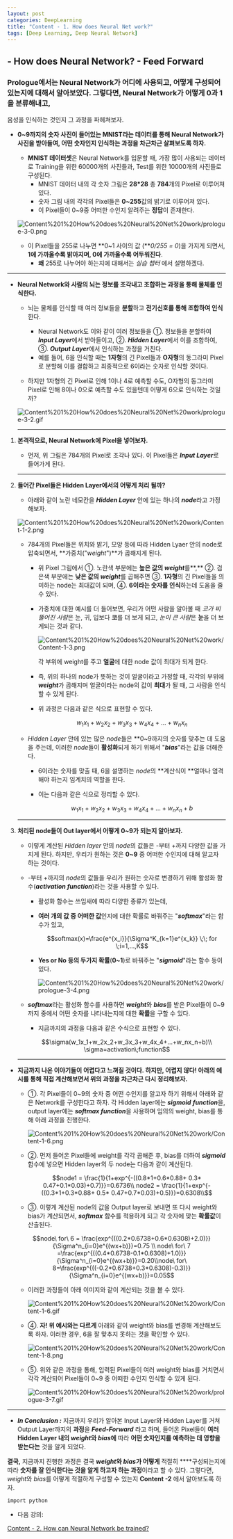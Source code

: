 ```yaml
---
layout: post
categories: DeepLearning
title: "Content - 1. How does Neural Net work?"
tags: [Deep Learning, Deep Neural Network]
---
```



## - How does Neural Network? - Feed Forward

### Prologue에서는 Neural Network가 어디에 사용되고, 어떻게 구성되어 있는지에 대해서 알아보았다. 그렇다면, Neural Network가 어떻게 0과 1을 분류해내고, 
음성을 인식하는 것인지 그 과정을 파헤쳐보자.

- **0~9까지의 숫자 사진이 들어있는 MNIST라는 데이터를 통해 Neural Network가 
사진을 받아들여, 어떤 숫자인지 인식하는 과정을 차근차근 살펴보도록 하자.**
    - **MNIST 데이터셋**은 Neural Network를 입문할 때, 가장 많이 사용되는 데이터로
    Training을 위한 60000개의 사진들과, Test를 위한 10000개의 사진들로 구성된다.
        - MNIST 데이터 내의 각 숫자 그림은 **28*28** 총 **784**개의 Pixel로 이루어져 있다.
        - 숫자 그림 내의 각각의 Pixel들은 **0~255**값의 밝기로 이루어져 있다.
        - 이 Pixel들이 0~9중 어떠한 수인지 알려주는 **정답**이 존재한다.

    ![Content%201%20How%20does%20Neural%20Net%20work/prologue-3-0.png](Content%201%20How%20does%20Neural%20Net%20work/prologue-3-0.png)

    - 이 Pixel들을 255로 나누면 **0~1 사이의 값 (***0/255 = 0*)을 가지게 되면서, 
    **1에 가까울수록 밝아지며, 0에 가까울수록 어두워진다**.
        - **왜** 255로 나누어야 하는지에 대해서는 *실습 챕터* 에서 설명하겠다.

---

- **Neural Network와 사람의 뇌는 정보를 조각내고 조합하는 과정을 통해 물체를 인식한다.**
    - 뇌는 물체를 인식할 때 여러 정보들을 **분할**하고 **전기신호를 통해 조합하여 인식**한다.
        - Neural Network도 이와 같이 여러 정보들을
        ①. 정보들을 분할하여 ***Input Layer***에서 받아들이고,
        ②. ***Hidden Layer***에서 이를 조합하여,
        ③. ***Output Layer***에서 인식하는 과정을 거친다.
        - 예를 들어, 6을 인식할 때는 **1자형**의 긴 Pixel들과 **O자형**의 동그라미 Pixel로 분할해
        이를 결합하고 최종적으로 6이라는 숫자로 인식할 것이다.

    - 하지만 1자형의 긴 Pixel로 인해 1이나 4로 예측할 수도, O자형의 동그라미 Pixel로 인해 
    8이나 0으로 예측할 수도 있을텐데 어떻게 6으로 인식하는 것일까?

    ![Content%201%20How%20does%20Neural%20Net%20work/prologue-3-2.gif](Content%201%20How%20does%20Neural%20Net%20work/prologue-3-2.gif)

    ---

1. **본격적으로, Neural Network에 Pixel을 넣어보자.** 
    - 먼저, 위 그림은 784개의 Pixel로 조각나 있다. 이 Pixel들은 ***Input Layer***로 들어가게 된다.

    ---

2. **들어간 Pixel들은 Hidden Layer에서의 어떻게 처리 될까?**
    - 아래와 같이 노란 네모칸을 ***Hidden Layer*** 안에 있는 하나의 ***node***라고 가정해보자.

    ![Content%201%20How%20does%20Neural%20Net%20work/Content-1-2.png](Content%201%20How%20does%20Neural%20Net%20work/Content-1-2.png)

    - 784개의 Pixel들은 위치와 밝기, 모양 등에 따라 Hidden Lyaer 안의 node로 압축되면서, 
    **가중치("*weight*")**가 곱해지게 된다.
        - 위 Pixel 그림에서
        ①. 노란색 부분에는 **높은 값의 *weight***를**,** 
        ②. 검은색 부분에는 **낮은 값의 *weight***를 곱해주면 
        ③. **1자형**의 긴 Pixel들을 의미하는 node는 최대값이 되며, 
        ④. **6이라는 숫자를 인식**하는데 도움을 줄 수 있다.
        - 가중치에 대한 예시를 더 들어보면, 우리가 어떤 사람을 알아볼 때 *코가 비뚤어진 사람*은 
        눈, 귀, 입보다 **코**를 더 보게 되고, *눈이 큰 사람*은 **눈**을 더 보게되는 것과 같다.

            ![Content%201%20How%20does%20Neural%20Net%20work/Content-1-3.png](Content%201%20How%20does%20Neural%20Net%20work/Content-1-3.png)

            각 부위에 weight를 주고 **얼굴**에 대한 node 값이 최대가 되게 한다.

        - 즉, 위의 하나의 node가 뜻하는 것이 얼굴이라고 가정할 때, 각각의 부위에 ***weight***가 
        곱해지며 얼굴이라는 node의 값이 **최대**가 될 때, 그 사람을 인식할 수 있게 된다.
        - 위 과정은 다음과 같은 식으로 표현할 수 있다.

            $$w_1x_1+w_2x_2+w_3x_3+w_4x_4+...+w_nx_n$$

    - *Hidden Layer* 안에 있는 많은 *node*들은 **0~9까지의 숫자를 맞추는 데 도움을 주는데,
    이러한 *node*들이 **활성화**되게 하기 위해서 "***bias***"라는 값을 더해준다.
        - 6이라는 숫자를 맞출 때, 6을 설명하는 *node*의 **계산식이 **얼마나 엄격해야 하는지
        임계치의 역할을 한다.
        - 이는 다음과 같은 식으로 정리할 수 있다.

            $$w_1x_1+w_2x_2+w_3x_3+w_4x_4+...+w_nx_n+b$$

     

    ---

3. **처리된 node들이 Out layer에서 어떻게 0~9가 되는지 알아보자.**
    - 이렇게 계산된 *Hidden layer* 안의 *node*의 값들은 -부터 +까지 다양한 값을 가지게 된다. 
    하지만, 우리가 원하는 것은 **0~9** 중 어떠한 수인지에 대해 알고자 하는 것이다.

    - -부터 +까지의 *node*의 값들을 우리가 원하는 숫자로 변경하기 위해 
    활성화 함수(***activation function***)라는 것을 사용할 수 있다.
        - 활성화 함수는 쓰임새에 따라 다양한 종류가 있는데,
        - **여러 개의 값 중 어떠한 값**인지에 대한 확률로 바꿔주는 "***softmax***"라는 함수가 있고,

            $$softmax(x)=\frac{e^{x_i}}{\Sigma^K_{k=1}e^{x_k}} \;\; for \;i=1,...,K$$

        - **Yes or No 등의 두가지 확률**(**0~1**)로 바꿔주는 "***sigmoid***"라는 함수 등이 있다.

            ![Content%201%20How%20does%20Neural%20Net%20work/prologue-3-4.png](Content%201%20How%20does%20Neural%20Net%20work/prologue-3-4.png)

    - ***softmax***라는 활성화 함수를 사용하면 ***weight***와 ***bias***를 받은 Pixel들이 0~9까지 중에서 
    어떤 숫자를 나타내는지에 대한 **확률**을 구할 수 있다.
        - 지금까지의 과정을 다음과 같은 수식으로 표현할 수 있다.

        $$\sigma(w_1x_1+w_2x_2+w_3x_3+w_4x_4+...+w_nx_n+b)\\ \sigma=activation\;function$$

    ---

- **지금까지 나온 이야기들이 어렵다고 느껴질 것이다. 하지만, 어렵지 않다!
아래의 예시를 통해 직접 계산해보면서 위의 과정을 차근차근 다시 정리해보자.**
    - ①. 각 Pixel들이 0~9의 숫자 중 어떤 수인지를 알고자 하기 위해서 아래와 같은 Network를 
         구성한다고 하자. 각 Hidden layer에는 ***sigmoid*** ***function***을, output layer에는 ***softmax 
          function***을 사용하며 임의의 weight, bias를 통해 아래 과정을 진행한다.

        ![Content%201%20How%20does%20Neural%20Net%20work/Content-1-6.png](Content%201%20How%20does%20Neural%20Net%20work/Content-1-6.png)

    - ②. 먼저 들어온 Pixel들에 weight를 각각 곱해준 후, bias를 더하여 ***sigmoid*** 함수에 넣으면
          Hidden layer의 두 node는 다음과 같이 계산된다.

        $$node1 = \frac{1}{1+exp^{-((0.8*1+0.6*0.88+ 0.3* 0.47+0.1*0.03)+0.7)}}=0.6736\\ node2 = \frac{1}{1+exp^{-((0.3*1+0.3*0.88+ 0.5* 0.47+0.7*0.03)+0.5)}}=0.6308\\$$

    - ③. 이렇게 계산된 node의 값을 Output layer로 보내면 또 다시 weight와 bias가 계산되면서,
          ***softmax*** 함수를 적용하게 되고 각 숫자에 맞는 **확률값**이 산출된다.

    $$node\ for\ 6 = \frac{exp^{((0.2*0.6738+0.6*0.6308)+2.0)}}{\Sigma^n_{i=0}e^{(wx+b)}}=0.75 \\ node\ for\ 7 =\frac{exp^{((0.4*0.6738-0.1*0.6308)+1.0)}}{\Sigma^n_{i=0}e^{(wx+b)}}=0.20\\node\ for\ 8=\frac{exp^{((-0.2*0.6738+0.3*0.6308)-0.3)}}{\Sigma^n_{i=0}e^{(wx+b)}}=0.05$$

    - 이러한 과정들이 아래 이미지와 같이 계산되는 것을 볼 수 있다.

        ![Content%201%20How%20does%20Neural%20Net%20work/Content-1-6.gif](Content%201%20How%20does%20Neural%20Net%20work/Content-1-6.gif)

    - ④. **자! 위 예시와는 다르게** 아래와 같이 weight와 bias를 변경해 계산해보도록 하자.
         이러한 경우, 6을 잘 맞추지 못하는 것을 확인할 수 있다.

        ![Content%201%20How%20does%20Neural%20Net%20work/Content-1-8.png](Content%201%20How%20does%20Neural%20Net%20work/Content-1-8.png)

    - ⑤. 위와 같은 과정을 통해, 입력된 Pixel들이 여러 weight와 bias를 거치면서  각각 계산되어 
          Pixel들이 0~9 중 어떠한 수인지 인식할 수 있게 된다.

        ![Content%201%20How%20does%20Neural%20Net%20work/prologue-3-7.gif](Content%201%20How%20does%20Neural%20Net%20work/prologue-3-7.gif)

---

- ***In Conclusion :***
지금까지 우리가 알아본 Input Layer와 Hidden Layer를 거쳐 Output Layer까지의 **과정**을 
***Feed-Forward*** 라고 하며, 들어온 Pixel들이 **여러 Hidden Layer 내의 *weight*와 *bias*에** 따라
**어떤 숫자인지를 예측하는 데 영향을 받는다는** 것을 알게 되었다. 

**결국,** 지금까지 진행한 과정은 결국 ***weight*와 *bias*가 어떻게** 적절히 ****구성되는지에 따라 
**숫자를 잘 인식한다는 것을 알게 하고자 하는 과정**이라고 할 수 있다.
그렇다면, *weight*와 *bias*를 어떻게 적절하게 구성할 수 있는지 **Content -2** 에서 알아보도록 하자.

    import python

- 다음 강의:

[Content - 2. How can Neural Network be trained?](https://www.notion.so/Content-2-How-can-Neural-Network-be-trained-31f50851a79c47bd8941acd1f402a0e8)